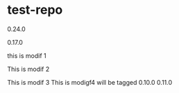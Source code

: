 # test-repo

0.24.0

0.17.0

this is modif 1

This is modif 2

This is modif 3
This is modigf4 will be tagged 0.10.0
0.11.0
